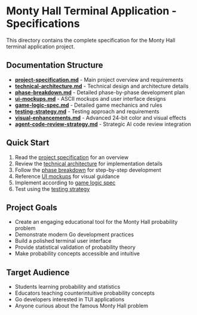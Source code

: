 # Monty Hall Terminal Application - Specifications

This directory contains the complete specification for the Monty Hall terminal application project.

## Documentation Structure

- **[project-specification.md](./project-specification.md)** - Main project overview and requirements
- **[technical-architecture.md](./technical-architecture.md)** - Technical design and architecture details
- **[phase-breakdown.md](./phase-breakdown.md)** - Detailed phase-by-phase development plan
- **[ui-mockups.md](./ui-mockups.md)** - ASCII mockups and user interface designs
- **[game-logic-spec.md](./game-logic-spec.md)** - Detailed game mechanics and rules
- **[testing-strategy.md](./testing-strategy.md)** - Testing approach and requirements
- **[visual-enhancements.md](./visual-enhancements.md)** - Advanced 24-bit color and visual effects
- **[agent-code-review-strategy.md](./agent-code-review-strategy.md)** - Strategic AI code review integration

## Quick Start

1. Read the [project specification](./project-specification.md) for an overview
2. Review the [technical architecture](./technical-architecture.md) for implementation details
3. Follow the [phase breakdown](./phase-breakdown.md) for step-by-step development
4. Reference [UI mockups](./ui-mockups.md) for visual guidance
5. Implement according to [game logic spec](./game-logic-spec.md)
6. Test using the [testing strategy](./testing-strategy.md)

## Project Goals

- Create an engaging educational tool for the Monty Hall probability problem
- Demonstrate modern Go development practices
- Build a polished terminal user interface
- Provide statistical validation of probability theory
- Make probability concepts accessible and intuitive

## Target Audience

- Students learning probability and statistics
- Educators teaching counterintuitive probability concepts
- Go developers interested in TUI applications
- Anyone curious about the famous Monty Hall problem